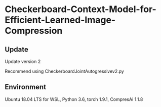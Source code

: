 # Checkerboard-Context-Model-for-Efficient-Learned-Image-Compression

## Update
  Update version 2
  
  Recommend using CheckerboardJointAutogressivev2.py
  
## Environment
Ubuntu 18.04 LTS for WSL, Python 3.6, torch 1.9.1, CompresAi 1.1.8


